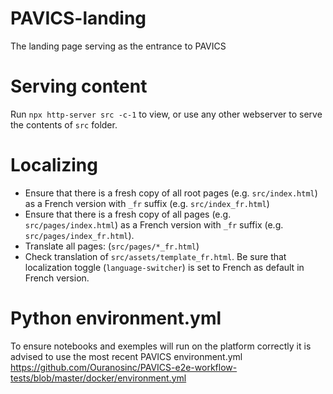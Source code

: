 # PAVICS-landing
The landing page serving as the entrance to PAVICS


# Serving content

Run `npx http-server src -c-1` to view, or use any other webserver to serve the contents of `src` folder.


# Localizing

* Ensure that there is a fresh copy of all root pages (e.g. `src/index.html`) as a French version with `_fr` suffix (e.g. `src/index_fr.html`)
* Ensure that there is a fresh copy of all pages (e.g. `src/pages/index.html`) as a French version with `_fr` suffix (e.g. `src/pages/index_fr.html`).
* Translate all pages: (`src/pages/*_fr.html`)
* Check translation of `src/assets/template_fr.html`. Be sure that localization toggle (`language-switcher`) is set to French as default in French version.

# Python environment.yml

To ensure notebooks and exemples will run on the platform correctly it is advised to use the most recent PAVICS environment.yml
https://github.com/Ouranosinc/PAVICS-e2e-workflow-tests/blob/master/docker/environment.yml
